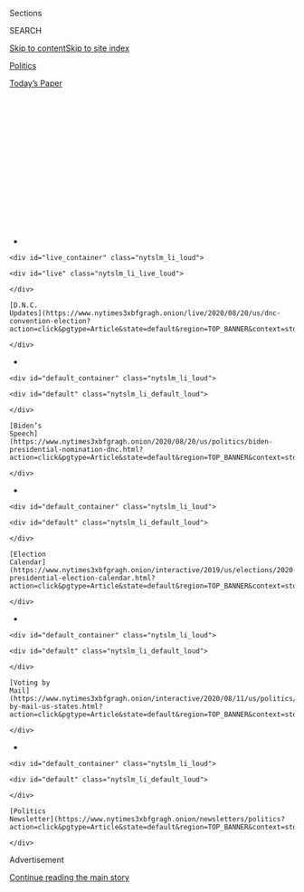 <div id="app">

<div>

<div>

<div>

<div class="NYTAppHideMasthead css-1q2w90k e1suatyy0">

<div class="section css-ui9rw0 e1suatyy2">

<div class="css-eph4ug er09x8g0">

<div class="css-6n7j50">

</div>

<span class="css-1dv1kvn">Sections</span>

<div class="css-10488qs">

<span class="css-1dv1kvn">SEARCH</span>

</div>

[Skip to content](#site-content)[Skip to site
index](#site-index)

</div>

<div id="masthead-section-label" class="css-1wr3we4 eaxe0e00">

[Politics](https://www.nytimes3xbfgragh.onion/section/politics)

</div>

<div class="css-10698na e1huz5gh0">

</div>

</div>

<div id="masthead-bar-one" class="section hasLinks css-15hmgas e1csuq9d3">

<div class="css-uqyvli e1csuq9d0">

</div>

<div class="css-1uqjmks e1csuq9d1">

</div>

<div class="css-9e9ivx">

[](https://myaccount.nytimes3xbfgragh.onion/auth/login?response_type=cookie&client_id=vi)

</div>

<div class="css-1bvtpon e1csuq9d2">

[Today’s
Paper](https://www.nytimes3xbfgragh.onion/section/todayspaper)

</div>

</div>

</div>

</div>

<div data-aria-hidden="false">

<div id="site-content" data-role="main">

<div>

<div class="css-1aor85t" style="opacity:0.000000001;z-index:-1;visibility:hidden">

<div class="css-1hqnpie">

<div class="css-epjblv">

<span class="css-17xtcya">[Politics](/section/politics)</span><span class="css-x15j1o">|</span><span class="css-fwqvlz">How
Early Do Presidential Campaigns Start? Earlier Than You May
Think</span>

</div>

<div class="css-k008qs">

<div class="css-1iwv8en">

<span class="css-18z7m18"></span>

<div>

</div>

</div>

<span class="css-1n6z4y">https://nyti.ms/2Rq3w9J</span>

<div class="css-1705lsu">

<div class="css-4xjgmj">

<div class="css-4skfbu" data-role="toolbar" data-aria-label="Social Media Share buttons, Save button, and Comments Panel with current comment count" data-testid="share-tools">

  - 
  - 
  - 
  - 
    
    <div class="css-6n7j50">
    
    </div>

  - 

</div>

</div>

</div>

</div>

</div>

</div>

<div class="css-13pd83m">

<div id="NYT_TOP_BANNER_REGION">

<div>

<div id="styln-elections-notifications-menu" class="section css-l08pwh interactive-content interactive-size-medium">

<div class="css-17ih8de interactive-body">

<div class="nytslm_innerContainer" data-aria-live="polite">

<div class="nytslm_title">

</div>

  - 
    
    <div id="live_container" class="nytslm_li_loud">
    
    <div id="live" class="nytslm_li_live_loud">
    
    </div>
    
    [D.N.C.
    Updates](https://www.nytimes3xbfgragh.onion/live/2020/08/20/us/dnc-convention-election?action=click&pgtype=Article&state=default&region=TOP_BANNER&context=storylines_menu)
    
    </div>

  - 
    
    <div id="default_container" class="nytslm_li_loud">
    
    <div id="default" class="nytslm_li_default_loud">
    
    </div>
    
    [Biden’s
    Speech](https://www.nytimes3xbfgragh.onion/2020/08/20/us/politics/biden-presidential-nomination-dnc.html?action=click&pgtype=Article&state=default&region=TOP_BANNER&context=storylines_menu)
    
    </div>

  - 
    
    <div id="default_container" class="nytslm_li_loud">
    
    <div id="default" class="nytslm_li_default_loud">
    
    </div>
    
    [Election
    Calendar](https://www.nytimes3xbfgragh.onion/interactive/2019/us/elections/2020-presidential-election-calendar.html?action=click&pgtype=Article&state=default&region=TOP_BANNER&context=storylines_menu)
    
    </div>

  - 
    
    <div id="default_container" class="nytslm_li_loud">
    
    <div id="default" class="nytslm_li_default_loud">
    
    </div>
    
    [Voting by
    Mail](https://www.nytimes3xbfgragh.onion/interactive/2020/08/11/us/politics/vote-by-mail-us-states.html?action=click&pgtype=Article&state=default&region=TOP_BANNER&context=storylines_menu)
    
    </div>

  - 
    
    <div id="default_container" class="nytslm_li_loud">
    
    <div id="default" class="nytslm_li_default_loud">
    
    </div>
    
    [Politics
    Newsletter](https://www.nytimes3xbfgragh.onion/newsletters/politics?action=click&pgtype=Article&state=default&region=TOP_BANNER&context=storylines_menu)
    
    </div>

</div>

</div>

</div>

</div>

</div>

</div>

<div id="top-wrapper" class="css-1sy8kpn">

<div id="top-slug" class="css-l9onyx">

Advertisement

</div>

[Continue reading the main
story](#after-top)

<div class="ad top-wrapper" style="text-align:center;height:100%;display:block;min-height:250px">

<div id="top" class="place-ad" data-position="top" data-size-key="top">

</div>

</div>

<div id="after-top">

</div>

</div>

<div>

<div id="sponsor-wrapper" class="css-1hyfx7x">

<div id="sponsor-slug" class="css-19vbshk">

Supported by

</div>

[Continue reading the main
story](#after-sponsor)

<div id="sponsor" class="ad sponsor-wrapper" style="text-align:center;height:100%;display:block">

</div>

<div id="after-sponsor">

</div>

</div>

<div class="css-186x18t">

</div>

<div class="css-1vkm6nb ehdk2mb0">

# How Early Do Presidential Campaigns Start? Earlier Than You May Think

</div>

It’s nearly two years until Election Day 2020, but Elizabeth Warren is
forming her exploratory committee right on schedule, if recent history
is any guide.

![<span class="css-16f3y1r e13ogyst0">The Massachusetts senator has said
she will run against President Trump in 2020. The two already have a
history of trading barbs on a range of topics, including Senator
Elizabeth Warren’s Native American
ancestry.</span><span class="css-cch8ym"><span class="css-1dv1kvn">Credit</span><span class="css-cnj6d5 e1z0qqy90" itemprop="copyrightHolder"><span class="css-1ly73wi e1tej78p0">Credit...</span><span>Elizabeth
Frantz for The New York
Times</span></span></span>](https://static01.graylady3jvrrxbe.onion/images/2019/01/02/us/politics/01warrenvid-1/01warrenvid-1-videoSixteenByNine3000-v3.jpg)

<div class="css-18e8msd">

<div class="css-pdw9fk epjyd6m0">

<div class="css-1txwxcy ey68jwv0" data-aria-hidden="true">

[![Sarah
Mervosh](https://static01.graylady3jvrrxbe.onion/images/2018/07/18/multimedia/author-sarah-mervosh/author-sarah-mervosh-thumbLarge-v3.png
"Sarah Mervosh")](https://www.nytimes3xbfgragh.onion/by/sarah-mervosh)[![Matt
Flegenheimer](https://static01.graylady3jvrrxbe.onion/images/2018/10/02/multimedia/author-matt-flegenheimer/author-matt-flegenheimer-thumbLarge.png
"Matt Flegenheimer")](https://www.nytimes3xbfgragh.onion/by/matt-flegenheimer)

</div>

<div class="css-1baulvz">

By [<span class="css-1baulvz" itemprop="name">Sarah
Mervosh</span>](https://www.nytimes3xbfgragh.onion/by/sarah-mervosh) and
[<span class="css-1baulvz last-byline" itemprop="name">Matt
Flegenheimer</span>](https://www.nytimes3xbfgragh.onion/by/matt-flegenheimer)

</div>

</div>

  - Dec. 31,
    2018

  - 
    
    <div class="css-4xjgmj">
    
    <div class="css-d8bdto" data-role="toolbar" data-aria-label="Social Media Share buttons, Save button, and Comments Panel with current comment count" data-testid="share-tools">
    
      - 
      - 
      - 
      - 
        
        <div class="css-6n7j50">
        
        </div>
    
      - 
    
    </div>
    
    </div>

</div>

</div>

<div class="section meteredContent css-1r7ky0e" name="articleBody" itemprop="articleBody">

<div class="css-1fanzo5 StoryBodyCompanionColumn">

<div class="css-53u6y8">

The 2020 presidential race is happening — now, today, before 2018 is
even over. On Monday, Senator Elizabeth Warren, Democrat of
Massachusetts, became the first major candidate to enter the contest,
[announcing](https://www.nytimes3xbfgragh.onion/2018/12/31/us/politics/elizabeth-warren-2020-president-announcement.html)[that](https://www.nytimes3xbfgragh.onion/2018/12/31/us/politics/elizabeth-warren-2020-president-announcement.html)[she
was forming an exploratory
committee](https://www.nytimes3xbfgragh.onion/2018/12/31/us/politics/elizabeth-warren-2020-president-announcement.html).

In modern politics, forming the committee, which facilitates early
fund-raising, is seen as an all-but-official announcement that a person
is running for the presidency. Julián Castro, the former federal housing
secretary and San Antonio mayor,[also
formed](https://www.nytimes3xbfgragh.onion/2018/12/12/us/politics/julian-castro-president-democrat-texas.html)
one this month. Several other candidates[are
expected](https://www.nytimes3xbfgragh.onion/2018/12/29/us/politics/2020-democratic-candidates-kamala-elizabeth-warren.html)
to join the race in the coming weeks. (A congressman from Maryland, John
Delaney, has been running since 2017. [Read more about him
here](https://www.nytimes3xbfgragh.onion/2018/11/10/us/politics/john-delaney-2020-iowa.html).)

And President Trump, never one to shy away from political combat, has
also gotten an early jump on the 2020 race, naming a campaign manager
last February and flouting precedent by raising money for his
re-election during the midterm campaign.

With the election more than 670 days away, this can all feel a little
ridiculous. But that does not make it unusual. A glance at recent
history suggests that the candidates are roughly on schedule.

</div>

</div>

<div class="css-1fanzo5 StoryBodyCompanionColumn">

<div class="css-53u6y8">

\[*Make sense of the people, issues and ideas* [*shaping American
politics with our
newsletter.*](https://www.nytimes3xbfgragh.onion/newsletters/politics?smid=rd?action=click&module=Intentional&pgtype=Article)\]

It was not always this way. In 1960, John F. Kennedy did not announce
his candidacy until 11 months before Election Day. As recently as the
1992 election, Bill Clinton did not formally enter the presidential
contest until just over a year before the general election. But since
then, campaigns have grown longer, bloating into nearly two-year
affairs.

Here is a look back at some candidates who jumped in early, how they did
it and whether it did them much good:

</div>

</div>

<div class="css-79elbk" data-testid="photoviewer-wrapper">

<div class="css-z3e15g" data-testid="photoviewer-wrapper-hidden">

</div>

<div class="css-1a48zt4 ehw59r15" data-testid="photoviewer-children">

![<span class="css-16f3y1r e13ogyst0" data-aria-hidden="true">Donald
Trump officially announced his campaign for presidency at Trump Tower on
June 16,
2015.</span><span class="css-cnj6d5 e1z0qqy90" itemprop="copyrightHolder"><span class="css-1ly73wi e1tej78p0">Credit...</span><span>Todd
Heisler/The New York
Times</span></span>](https://static01.graylady3jvrrxbe.onion/images/2018/12/31/us/00candidates-slide-S7F3/00candidates-slide-S7F3-articleLarge.jpg?quality=75&auto=webp&disable=upscale)

</div>

</div>

<div class="css-1fanzo5 StoryBodyCompanionColumn">

<div class="css-53u6y8">

Hillary Clinton: April 2015. Donald Trump: June 2015

## 2016: Rumblings began in mid-December 2014

By this time four years ago, former Gov. **Jeb Bush**, Republican of
Florida, had [made an early
move](https://www.nytimes3xbfgragh.onion/2014/12/17/us/politics/jeb-bush-takes-a-step-toward-a-presidential-run-.html)
in the 2016 presidential race. In mid-December 2014, he said he would
“actively explore” a presidential run, announced plans to create a
political action committee and spent time calling donors. (Mr. Bush, of
course, did not win in the
end.)

<div id="NYT_MAIN_CONTENT_1_REGION" class="css-9tf9ac">

<div>

<div id="styln-nfldraft-updates-block" class="section interactive-content interactive-size-medium css-1ftcdic">

<div class="css-17ih8de interactive-body">

<div id="styln-briefing-block">

<div class="briefing-block-header-section">

# [Latest Updates: 2020 Election](https://www.nytimes3xbfgragh.onion/live/2020/08/19/us/dnc-convention-election?action=click&pgtype=Article&state=default&region=MAIN_CONTENT_1&context=storylines_live_updates)

</div>

<div class="briefing-block-lb-items">

<div class="briefing-block-update-time">

[7h
ago](https://www.nytimes3xbfgragh.onion/live/2020/08/19/us/dnc-convention-election?action=click&pgtype=Article&state=default&region=MAIN_CONTENT_1&context=storylines_live_updates#night-3-featured-more-policy-a-focus-on-women-and-a-full-throated-rejection-of-trump-by-his-predecessor)

</div>

<div>

[Night 3 featured more policy, a focus on women and a full-throated
rejection of Trump by his
predecessor.](https://www.nytimes3xbfgragh.onion/live/2020/08/19/us/dnc-convention-election?action=click&pgtype=Article&state=default&region=MAIN_CONTENT_1&context=storylines_live_updates#night-3-featured-more-policy-a-focus-on-women-and-a-full-throated-rejection-of-trump-by-his-predecessor)

</div>

<div class="briefing-block-update-time">

[9h
ago](https://www.nytimes3xbfgragh.onion/live/2020/08/19/us/dnc-convention-election?action=click&pgtype=Article&state=default&region=MAIN_CONTENT_1&context=storylines_live_updates#trump-live-tweeted-obamas-speech-tonight-hell-appear-on-fox-news-right-before-bidens-tomorrow)

</div>

<div>

[Trump live-tweeted Obama’s speech tonight. He’ll appear on Fox News
right before Biden’s
tomorrow.](https://www.nytimes3xbfgragh.onion/live/2020/08/19/us/dnc-convention-election?action=click&pgtype=Article&state=default&region=MAIN_CONTENT_1&context=storylines_live_updates#trump-live-tweeted-obamas-speech-tonight-hell-appear-on-fox-news-right-before-bidens-tomorrow)

</div>

<div class="briefing-block-update-time">

[9h
ago](https://www.nytimes3xbfgragh.onion/live/2020/08/19/us/dnc-convention-election?action=click&pgtype=Article&state=default&region=MAIN_CONTENT_1&context=storylines_live_updates#advocates-for-domestic-violence-survivors-praised-biden-in-a-video)

</div>

<div>

[Advocates for domestic violence survivors praised Biden in a
video.](https://www.nytimes3xbfgragh.onion/live/2020/08/19/us/dnc-convention-election?action=click&pgtype=Article&state=default&region=MAIN_CONTENT_1&context=storylines_live_updates#advocates-for-domestic-violence-survivors-praised-biden-in-a-video)

</div>

</div>

<div class="briefing-block-footer">

<div class="briefing-block-footer-meta">

[See more
updates](https://www.nytimes3xbfgragh.onion/live/2020/08/19/us/dnc-convention-election?action=click&pgtype=Article&state=default&region=MAIN_CONTENT_1&context=storylines_live_updates)

</div>

</div>

</div>

</div>

</div>

</div>

</div>

But it was Senator **Ted Cruz** of Texas, the eventual runner-up to Mr.
Trump in the Republican primary, who was the first major candidate to
[formally announce a presidential
bid](https://www.nytimes3xbfgragh.onion/2015/03/24/us/politics/ted-cruz-2016-presidential-race.html),
in March 2015. The future Democratic nominee, **Hillary Clinton**,
declared [“I’m running for
president”](https://www.nytimes3xbfgragh.onion/2015/04/13/us/politics/hillary-clinton-2016-presidential-campaign.html)
soon after, in April 2015.

In the end, all of them lost to **Mr. Trump**, who did not [announce his
candidacy](https://www.nytimes3xbfgragh.onion/2015/06/17/us/politics/donald-trump-runs-for-president-this-time-for-real-he-says.html)
from the atrium of Trump Tower in Manhattan until June 2015.

</div>

</div>

<div class="css-1fanzo5 StoryBodyCompanionColumn">

<div class="css-53u6y8">

*\[*[*Here’s how presidential campaigns became two-year
marathons.*](https://www.nytimes3xbfgragh.onion/2015/04/17/upshot/how-presidential-campaigns-became-two-year-marathons.html)*\]*

</div>

</div>

<div class="css-79elbk" data-testid="photoviewer-wrapper">

<div class="css-z3e15g" data-testid="photoviewer-wrapper-hidden">

</div>

<div class="css-1a48zt4 ehw59r15" data-testid="photoviewer-children">

<div class="css-1xdhyk6 erfvjey0">

<span class="css-1ly73wi e1tej78p0">Image</span>

<div class="css-zjzyr8">

<div data-testid="lazyimage-container" style="height:257.77777777777777px">

</div>

</div>

</div>

<span class="css-16f3y1r e13ogyst0" data-aria-hidden="true">Mitt Romney
at an early campaign event in June 2011. It was his second run for
president.</span><span class="css-cnj6d5 e1z0qqy90" itemprop="copyrightHolder"><span class="css-1ly73wi e1tej78p0">Credit...</span><span>Darren
Mccollester/Getty Images</span></span>

</div>

</div>

<div class="css-1fanzo5 StoryBodyCompanionColumn">

<div class="css-53u6y8">

Mitt Romney: April 2011. Barack Obama: Incumbent

## 2012: Candidates waited until springtime 2011

[The 2012 election got off to a slow
start](https://thecaucus.blogs.nytimes3xbfgragh.onion/2011/02/25/lots-of-talk-but-still-no-2012-republican-candidates/),
although it was widely expected that **Mitt Romney**, who had run in
2008, would again seek the Republican nomination. But few of the
Republicans lining up to run against President Barack Obama were willing
to formally claim an early stake in the race.

Former Gov. **Tim Pawlenty** of Minnesota **** became [the first major
Republican to enter the
race,](https://www.nytimes3xbfgragh.onion/2011/03/22/us/politics/22pawlenty.html)
announcing an exploratory committee in March 2011. But he would not win
the party nomination.

Mr. Romney, **** the former governor of Massachusetts, [announced his
own exploratory
committee](https://thecaucus.blogs.nytimes3xbfgragh.onion/2011/04/11/romney-makes-it-official-quietly/)
in April 2011 and would eventually emerge as the Republican
standard-bearer against Mr. Obama, who won
re-election.

</div>

</div>

<div class="css-79elbk" data-testid="photoviewer-wrapper">

<div class="css-z3e15g" data-testid="photoviewer-wrapper-hidden">

</div>

<div class="css-1a48zt4 ehw59r15" data-testid="photoviewer-children">

<div class="css-1xdhyk6 erfvjey0">

<span class="css-1ly73wi e1tej78p0">Image</span>

<div class="css-zjzyr8">

<div data-testid="lazyimage-container" style="height:257.77777777777777px">

</div>

</div>

</div>

<span class="css-16f3y1r e13ogyst0" data-aria-hidden="true">Tom Vilsack,
a Democrat who was the governor of Iowa, announced his candidacy for the
2008 nomination at the end of November
2006.</span><span class="css-cnj6d5 e1z0qqy90" itemprop="copyrightHolder"><span class="css-1ly73wi e1tej78p0">Credit...</span><span>Scott
Morgan/Getty Images</span></span>

</div>

</div>

<div class="css-1fanzo5 StoryBodyCompanionColumn">

<div class="css-53u6y8">

John McCain: November 2006. Barack Obama: January 2007

## 2008: And you thought this year was fast?

If you think there wasn’t enough room between the midterm election and
the start of presidential campaigns this year, look no further than the
2008 election cycle.

For the first time in more than half a century, [the presidential race
did not include an
incumbent](https://www.nytimes3xbfgragh.onion/2007/01/22/us/politics/22campaign.html)—
either the president or the vice president — on the ballot. And the
campaigning started so early that it bumped up against the midterms.

</div>

</div>

<div class="css-1fanzo5 StoryBodyCompanionColumn">

<div class="css-53u6y8">

**Tom Vilsack**, a Democrat who was the governor of Iowa, [announced his
intention to run for
president](https://empirezone.blogs.nytimes3xbfgragh.onion/2006/11/09/a-phone-call-to-senator-clinton/)
the week of the 2006 midterms and [made it
official](https://thecaucus.blogs.nytimes3xbfgragh.onion/2006/11/30/vilsack-kicks-off-08-bid/)
by the end of November. **John McCain**, the senator from Arizona who
would go on to capture the Republican nomination, formed his
presidential exploratory committee that same month.

By January 2007, when **[Barack
Obama](https://www.nytimes3xbfgragh.onion/2007/01/17/us/politics/17obama.html)**
and **[Hillary
Clinton](https://www.nytimes3xbfgragh.onion/2007/01/20/us/politics/20cnd-clinton.html)**
launched their exploratory committees, the field was already crowded
with candidates. It was a breathtakingly fast start to a presidential
race that would propel Mr. Obama to the White House.

*\[Read more about how* [*an early rush of entries shaped the 2008
election*](https://www.nytimes3xbfgragh.onion/2007/01/22/us/politics/22campaign.html)*.\]*

John Kerry: December 2002. President Bush: Incumbent

## 2004: The nominee went early

Going into the 2004 election, George W. Bush was the incumbent
president, but that did not dissuade prospective Democrats from
campaigning.

**John Kerry**, the senator from Massachusetts, established himself as
an early contender: In early December 2002, he [went on NBC’s “Meet the
Press”](https://www.nytimes3xbfgragh.onion/2003/01/04/us/political-memo-with-no-04-front-runner-democrats-inch-toward-line.html)
to declare that he was creating an exploratory committee. By January, a
flood of other candidates had entered the race.

Initially, Mr. Kerry’s early move paid off: He bested the other
Democratic candidates to become the party’s nominee for president. But
he, too, lost to the incumbent president as Mr. Bush secured a second
term.

</div>

</div>

<div class="css-79elbk" data-testid="photoviewer-wrapper">

<div class="css-z3e15g" data-testid="photoviewer-wrapper-hidden">

</div>

<div class="css-1a48zt4 ehw59r15" data-testid="photoviewer-children">

<div class="css-1xdhyk6 erfvjey0">

<span class="css-1ly73wi e1tej78p0">Image</span>

<div class="css-zjzyr8">

<div data-testid="lazyimage-container" style="height:257.77777777777777px">

</div>

</div>

</div>

<span class="css-16f3y1r e13ogyst0" data-aria-hidden="true">George W.
Bush at an airport in Iowa in June 1999, three months after announcing
his exploratory
committee.</span><span class="css-cnj6d5 e1z0qqy90" itemprop="copyrightHolder"><span class="css-1ly73wi e1tej78p0">Credit...</span><span>Tim
Sloan/Agence France-Presse — Getty Images</span></span>

</div>

</div>

<div class="css-1fanzo5 StoryBodyCompanionColumn">

<div class="css-53u6y8">

Al Gore: January 1999. George W. Bush: March 1999

## 2000: Started early, ended late

The unforgettable 2000 presidential race that ended with a recount in
Florida began with the long-shot candidacy of a liberal senator from
Minnesota.

</div>

</div>

<div class="css-1fanzo5 StoryBodyCompanionColumn">

<div class="css-53u6y8">

The senator, Paul Wellstone, [announced an exploratory
committee](https://www.nytimes3xbfgragh.onion/1998/04/09/us/minnesota-senator-may-challenge-gore.html)
as early as April 1998, more than two years before the election. In a
solicitation letter to Democrats during his short-lived campaign, [he
wrote](https://www.nytimes3xbfgragh.onion/1998/11/27/us/one-democrat-has-hat-in-ring-and-in-hand-for-presidency.html),
“Nov. 7, 2000, probably seems a long time away to you. (It does to
me\!)”

**Al Gore,** then the vice president of the United States, was the
favorite for the Democratic nomination and announced [his first formal
step toward running for
president](https://www.nytimes3xbfgragh.onion/1999/01/01/us/gore-forming-organization-for-2000-bid-for-president.html)
on Jan. 1, 1999. The future **President Bush** [announced his
exploratory committee two months later, in
March 1999](https://www.nytimes3xbfgragh.onion/1999/03/03/opinion/the-fight-in-george-bush-s-future.html).

But there was another notable candidate that election cycle: **Donald J.
Trump**. Encouraged by “amazing” polls, “unbelievable” news media
interest and a “huge” ground swell of public support, he [announced an
exploratory
committee](https://www.nytimes3xbfgragh.onion/1999/10/08/us/citing-public-support-trump-forms-exploratory-committee-on-presidency.html)
to run for president in October 1999. He suggested that Oprah Winfrey
would be his vice president.

That campaign didn’t take off. But we know how this story goes. Mr.
Trump made it to the White House, where he has uprooted American
politics — and opened the door to the wide field of candidates who will
fight to challenge him in 2020. It starts now.

-----

Jonathan Martin contributed
reporting.

</div>

</div>

<div>

</div>

</div>

<div>

</div>

<div>

</div>

<div id="NYT_BELOW_MAIN_CONTENT_REGION">

<div>

<div id="STLYN_guide_v1_STYLN_guide_a" class="section css-l08pwh interactive-content interactive-size-medium">

<div class="css-17ih8de interactive-body">

<div class="g-story g-freebird g-max-limit" data-preview-slug="styln-scroll-guide">

</div>

<div id="g-electionguide-id" class="g-electionguide">

<div class="g-electionguide-container">

<div class="g-electionguide-wrapper">

<div class="g-electionguide-logo">

</div>

# Our 2020 Election Guide

Updated Aug. 20, 2020

  - 
    
    -----
    
    ## Convention Recap
    
      - Joe Biden accepted the Democratic nomination, urging Americans
        to have faith that they could [“overcome this season of
        darkness.”](https://www.nytimes3xbfgragh.onion/2020/08/20/us/politics/Joe-Biden-accepts-democratic-nomination.html?action=click&pgtype=Article&state=default&region=BELOW_MAIN_CONTENT&context=storylines_guide)

  - 
    
    -----
    
    ## News Analysis
    
      - Looming over Mr. Biden’s nomination was the ever-present shadow
        of another man who’s poised to dominate the campaign: [Donald J.
        Trump](https://www.nytimes3xbfgragh.onion/2020/08/20/us/politics/biden-dnc-speech-trump.html?action=click&pgtype=Article&state=default&region=BELOW_MAIN_CONTENT&context=storylines_guide).

  - 
    
    -----
    
    ## Keep Up With Our Coverage
    
      - Get an
        [email](https://www.nytimes3xbfgragh.onion/newsletters/politics?action=click&pgtype=Article&state=default&region=BELOW_MAIN_CONTENT&context=storylines_guide)
        recapping the day’s news
    
    <!-- end list -->
    
      - Download our mobile app on
        [iOS](https://apps.apple.com/us/app/nytimes/id284862083?ls=1&mat_click_id=5c79ae7455014fd1bd66b5610c05b8f2-20191112-16948&referrer=mat_click_id%3D5c79ae7455014fd1bd66b5610c05b8f2-20191112-16948%26link_click_id%3D722930677036718082)
        and
        [Android](http://a.localytics.com/android?id=com.nytimes.android&referrer=utm_source%3Dother_nyt_mobile_web%26utm_medium%3DWeb%2520page%26utm_term%3DGeneral%2520Mobile%2520Page%26utm_campaign%3DNYT%2520Mobile%2520General%2520Page)
        and turn on Breaking News and Politics alerts

</div>

</div>

</div>

</div>

</div>

</div>

</div>

<div>

</div>

<div>

<div id="bottom-wrapper" class="css-1ede5it">

<div id="bottom-slug" class="css-l9onyx">

Advertisement

</div>

[Continue reading the main
story](#after-bottom)

<div id="bottom" class="ad bottom-wrapper" style="text-align:center;height:100%;display:block;min-height:90px">

</div>

<div id="after-bottom">

</div>

</div>

</div>

</div>

</div>

## Site Index

<div>

</div>

## Site Information Navigation

  - [© <span>2020</span> <span>The New York Times
    Company</span>](https://help.nytimes3xbfgragh.onion/hc/en-us/articles/115014792127-Copyright-notice)

<!-- end list -->

  - [NYTCo](https://www.nytco.com/)
  - [Contact
    Us](https://help.nytimes3xbfgragh.onion/hc/en-us/articles/115015385887-Contact-Us)
  - [Work with us](https://www.nytco.com/careers/)
  - [Advertise](https://nytmediakit.com/)
  - [T Brand Studio](http://www.tbrandstudio.com/)
  - [Your Ad
    Choices](https://www.nytimes3xbfgragh.onion/privacy/cookie-policy#how-do-i-manage-trackers)
  - [Privacy](https://www.nytimes3xbfgragh.onion/privacy)
  - [Terms of
    Service](https://help.nytimes3xbfgragh.onion/hc/en-us/articles/115014893428-Terms-of-service)
  - [Terms of
    Sale](https://help.nytimes3xbfgragh.onion/hc/en-us/articles/115014893968-Terms-of-sale)
  - [Site
    Map](https://spiderbites.nytimes3xbfgragh.onion)
  - [Help](https://help.nytimes3xbfgragh.onion/hc/en-us)
  - [Subscriptions](https://www.nytimes3xbfgragh.onion/subscription?campaignId=37WXW)

</div>

</div>

</div>

</div>
